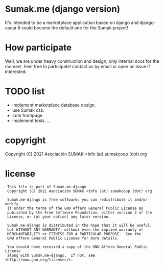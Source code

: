 # Sumak.me (django version)
It's intended to be a marketplace application based on django and django-oscar
It could become the default one for the Sumak project!

# How participate
Well, we are under heavy construction and design, only internal docs for the moment.
Feel free to participate!
contact us by email or open an issue if interested.

# TODO list
+ implement marketplace database design.
+ use Sumak css.
+ cute frontpage.
+ implement tests.
...

# copyright
 Copyright (C) 2021 Asociación SUMAK <info (at) sumakcoop (dot) org

# license
```
 This file is part of Sumak.me-django
 Copyright (C) 2021 Asociación SUMAK <info (at) sumakcoop (dot) org

 Sumak.me-django is free software: you can redistribute it and/or modify
 it under the terms of the GNU Affero General Public License as
 published by the Free Software Foundation, either version 3 of the
 License, or (at your option) any later version.

 Sumak.me-django is distributed in the hope that it will be useful,
 but WITHOUT ANY WARRANTY; without even the implied warranty of
 MERCHANTABILITY or FITNESS FOR A PARTICULAR PURPOSE.  See the
 GNU Affero General Public License for more details.

 You should have received a copy of the GNU Affero General Public License
 along with Sumak.me-django.  If not, see <http://www.gnu.org/licenses/>.
```



